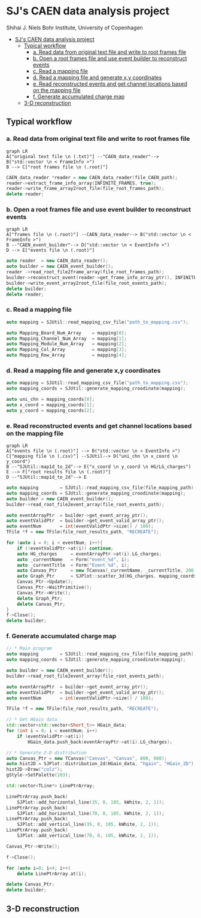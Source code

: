 # SJ's CAEN data analysis project

Shihai J.
Niels Bohr Institute, University of Copenhagen

- [SJ's CAEN data analysis project](#sjs-caen-data-analysis-project)
  - [Typical workflow](#typical-workflow)
    - [a. Read data from original text file and write to root frames file](#a-read-data-from-original-text-file-and-write-to-root-frames-file)
    - [b. Open a root frames file and use event builder to reconstruct events](#b-open-a-root-frames-file-and-use-event-builder-to-reconstruct-events)
    - [c. Read a mapping file](#c-read-a-mapping-file)
    - [d. Read a mapping file and generate x,y coordinates](#d-read-a-mapping-file-and-generate-xy-coordinates)
    - [e. Read reconstructed events and get channel locations based on the mapping file](#e-read-reconstructed-events-and-get-channel-locations-based-on-the-mapping-file)
    - [f. Generate accumulated charge map](#f-generate-accumulated-charge-map)
  - [3-D reconstruction](#3-d-reconstruction)


## Typical workflow

### a. Read data from original text file and write to root frames file

```mermaid
graph LR
A["original text file \n (.txt)"] --"CAEN_data_reader"--> B("std::vector \n < FrameInfo >")
B --> C["root frames file \n (.root)"]
```

```cpp
CAEN_data_reader *reader = new CAEN_data_reader(file_CAEN_path);
reader->extract_frame_info_array(INFINITE_FRAMES, true);
reader->write_frame_array2root_file(file_root_frames_path);
delete reader;
```

### b. Open a root frames file and use event builder to reconstruct events

```mermaid
graph LR
A["frames file \n (.root)"] --CAEN_data_reader--> B("std::vector \n < FrameInfo >")
B --"CAEN_event_builder"--> D("std::vector \n < EventInfo >")
D --> E["events file \n (.root)"]
```

```cpp
auto reader  = new CAEN_data_reader();
auto builder = new CAEN_event_builder();
reader ->read_root_file2frame_array(file_root_frames_path);
builder->reconstruct_event(reader->get_frame_info_array_ptr(), INFINITE_FRAMES);
builder->write_event_array2root_file(file_root_events_path);
delete builder;
delete reader;
```

### c. Read a mapping file 

```cpp
auto mapping = SJUtil::read_mapping_csv_file("path_to_mapping.csv");

auto Mapping_Board_Num_Array    = mapping[0];
auto Mapping_Channel_Num_Array  = mapping[1];
auto Mapping_Module_Num_Array   = mapping[2];
auto Mapping_Col_Array          = mapping[3];
auto Mapping_Row_Array          = mapping[4];
```

### d. Read a mapping file and generate x,y coordinates

```cpp
auto mapping = SJUtil::read_mapping_csv_file("path_to_mapping.csv");
auto mapping_coords = SJUtil::generate_mapping_croodinate(mapping);

auto uni_chn = mapping_coords[0];
auto x_coord = mapping_coords[1];
auto y_coord = mapping_coords[2];
```

### e. Read reconstructed events and get channel locations based on the mapping file

```mermaid
graph LR
A["events file \n (.root)"] --> B("std::vector \n < EventInfo >")
C["mapping file \n (.csv)"] --SJUtil--> D("uni_chn \n x_coord \n y_coord")
B --"SJUtil::map1d_to_2d"--> E("x_coord \n y_coord \n HG/LG_charges")
E --> F["root results file \n (.root)"]
D --"SJUtil::map1d_to_2d"--> E
```

```cpp
auto mapping        = SJUtil::read_mapping_csv_file(file_mapping_path);
auto mapping_coords = SJUtil::generate_mapping_croodinate(mapping);
auto builder = new CAEN_event_builder();
builder->read_root_file2event_array(file_root_events_path);

auto eventArrayPtr  = builder->get_event_array_ptr();
auto eventValidPtr  = builder->get_event_valid_array_ptr();
auto eventNum       = int(eventValidPtr->size() / 100);
TFile *f = new TFile(file_root_results_path, "RECREATE");

for (auto i = 0; i < eventNum; i++){
    if (!eventValidPtr->at(i)) continue;
    auto HG_charges     = eventArrayPtr->at(i).LG_charges;
    auto _currentName   = Form("event_%d", i);
    auto _currentTitle  = Form("Event %d", i);
    auto Canvas_Ptr     = new TCanvas(_currentName, _currentTitle, 200,10, 700, 500);
    auto Graph_Ptr      = SJPlot::scatter_3d(HG_charges, mapping_coords,_currentName, _currentTitle);
    Canvas_Ptr->Update();
    Canvas_Ptr->WaitPrimitive();
    Canvas_Ptr->Write();
    delete Graph_Ptr;
    delete Canvas_Ptr;
}
f->Close();
delete builder;
```

### f. Generate accumulated charge map

```cpp
// * Main program
auto mapping        = SJUtil::read_mapping_csv_file(file_mapping_path);
auto mapping_coords = SJUtil::generate_mapping_croodinate(mapping);

auto builder = new CAEN_event_builder();
builder->read_root_file2event_array(file_root_events_path);

auto eventArrayPtr  = builder->get_event_array_ptr();
auto eventValidPtr  = builder->get_event_valid_array_ptr();
auto eventNum       = int(eventValidPtr->size() / 100);

TFile *f = new TFile(file_root_results_path, "RECREATE");

// * Get HGain data
std::vector<std::vector<Short_t>> HGain_data;
for (int i = 0; i < eventNum; i++)
    if (eventValidPtr->at(i))
        HGain_data.push_back(eventArrayPtr->at(i).LG_charges);

// * Generate 2-D distribution
auto Canvas_Ptr = new TCanvas("Canvas", "Canvas", 800, 600);
auto hist2D = SJPlot::distribution_2d(HGain_data, "hgain", "HGain_2D");
hist2D->Draw("colz");
gStyle->SetPalette(103);

std::vector<TLine*> LinePtrArray;

LinePtrArray.push_back(
    SJPlot::add_horizontal_line(35, 0, 105, kWhite, 2, 1));
LinePtrArray.push_back(
    SJPlot::add_horizontal_line(70, 0, 105, kWhite, 2, 1));
LinePtrArray.push_back(
    SJPlot::add_vertical_line(35, 0, 105, kWhite, 2, 1));
LinePtrArray.push_back(
    SJPlot::add_vertical_line(70, 0, 105, kWhite, 2, 1));

Canvas_Ptr->Write();

f->Close();

for (auto i=0; i<4; i++)
    delete LinePtrArray.at(i);

delete Canvas_Ptr;
delete builder;
```

## 3-D reconstruction

